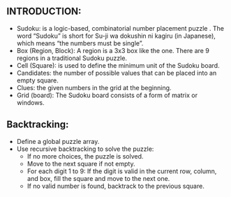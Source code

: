 INTRODUCTION:
-------------
*	Sudoku: is a logic-based, combinatorial number placement puzzle . The word “Sudoku” is short for Su-ji wa dokushin ni kagiru (in Japanese), which means “the numbers must be single”.
*	Box (Region, Block): A region is a 3x3 box like the one. There are 9 regions in a traditional Sudoku puzzle.
*	Cell (Square): is used to define the minimum unit of the Sudoku board. 
*	Candidates: the number of possible values that can be placed into an empty square. 
*	Clues: the given numbers in the grid at the beginning.
*	Grid (board): The Sudoku board consists of a form of matrix or windows.

  
Backtracking:
------------------------
* Define a global puzzle array.
* Use recursive backtracking to solve the puzzle:
   * If no more choices, the puzzle is solved.
   * Move to the next square if not empty.
   * For each digit 1 to 9:
       If the digit is valid in the current row, column, and box, fill the square and move to the next one.
   * If no valid number is found, backtrack to the previous square.

